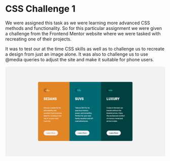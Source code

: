 # CSS Challenge 1

We were assigned this task as we were learning more advanced CSS methods and functionality.
So for this particular assignment we were given a challenge from the Frontend Mentor website where we were tasked with recreating one of their projects. 

It was to test our at the time CSS skills as well as to challenge us to recreate a design from just an image alone. It was also to challenge us to use @media queries to adjust the site and make it suitable for phone users.

![Image showing the project's landing page. It contains three blocks with information about different types of cars.](page_preview.png)